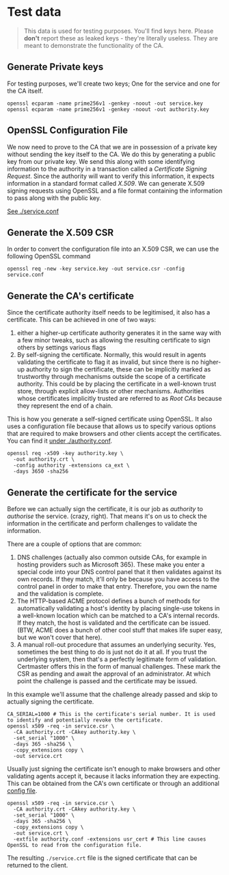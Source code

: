 # Test data

> This data is used for testing purposes. You'll find keys here. Please **don't** report these as leaked keys - they're
> literally useless. They are meant to demonstrate the functionality of the CA.

## Generate Private keys

For testing purposes, we'll create two keys; One for the service and one for the CA itself.

```shell
openssl ecparam -name prime256v1 -genkey -noout -out service.key
openssl ecparam -name prime256v1 -genkey -noout -out authority.key
```

## OpenSSL Configuration File

We now need to prove to the CA that we are in possession of a private key without sending the key itself to the CA.
We do this by generating a public key from our private key. We send this along with some identifying information to the
authority in a transaction called a *Certificate Signing Request*. Since the authority will want to verify this
information, it expects information in a standard format called *X.509*. We can generate X.509 signing requests using
OpenSSL and a file format containing the information to pass along with the public key.

[See ./service.conf](./service.conf)

## Generate the X.509 CSR

In order to convert the configuration file into an X.509 CSR, we can use the following OpenSSL command

```shell
openssl req -new -key service.key -out service.csr -config service.conf
```

## Generate the CA's certificate

Since the certificate authority itself needs to be legitimised, it also has a certificate. This can be achieved in one
of two ways:

1. either a higher-up certificate authority generates it in the same way with a few minor tweaks, such as allowing the
   resulting certificate to sign others by settings various flags
2. By self-signing the certificate. Normally, this would result in agents validating the certificate to flag it as
   invalid, but since there is no higher-up authority to sign the certificate, these can be implicitly marked as
   trustworthy through mechanisms outside the scope of a certificate authority. This could be by placing the certificate
   in a well-known trust store, through explicit allow-lists or other mechanisms. Authorities whose certificates
   implicitly trusted are referred to as *Root CAs* because they represent the end of a chain.

This is how you generate a self-signed certificate using OpenSSL. It also uses a configuration file because that allows
us to specify various options that are required to make browsers and other clients accept the certificates. You can find
it [under ./authority.conf](./authority.conf).

```shell
openssl req -x509 -key authority.key \
  -out authority.crt \
  -config authority -extensions ca_ext \
  -days 3650 -sha256
```

## Generate the certificate for the service

Before we can actually sign the certificate, it is our job as _authority_ to _authorise_ the service. (crazy, right).
That means it's on us to check the information in the certificate and perform challenges to validate the information.

There are a couple of options that are common:

1. DNS challenges (actually also common outside CAs, for example in hosting providers such as Microsoft 365). These make
   you enter a special code into your DNS control panel that it then validates against its own records. If they match,
   it'll only be because you have access to the control panel in order to make that entry. Therefore, you own the name
   and the validation is complete.
2. The HTTP-based ACME protocol defines a bunch of methods for automatically validating a host's identity by placing 
   single-use tokens in a well-known location which can be matched to a CA's internal records. If they match, the host
   is validated and the certificate can be issued. (BTW, ACME does a bunch of other cool stuff that makes life super 
   easy, but we won't cover that here).
3. A manual roll-out procedure that assumes an underlying security. Yes, sometimes the best thing to do is just not do
   it at all. If you trust the underlying system, then that's a perfectly legitimate form of validation. Certmaster
   offers this in the form of manual challenges. These mark the CSR as pending and await the approval of an
   administrator. At which point the challenge is passed and the certificate may be issued.

In this example we'll assume that the challenge already passed and skip to actually signing the certificate.

```shell
CA_SERIAL=1000 # This is the certificate's serial number. It is used to identify and potentially revoke the certificate.
openssl x509 -req -in service.csr \
  -CA authority.crt -CAkey authority.key \
  -set_serial "1000" \
  -days 365 -sha256 \
  -copy_extensions copy \
  -out service.crt
```

Usually just signing the certificate isn't enough to make browsers and other validating agents accept it, because it
lacks information they are expecting. This can be obtained from the CA's own certificate or through an additional
[config file](authority.conf).

```shell
openssl x509 -req -in service.csr \
  -CA authority.crt -CAkey authority.key \
  -set_serial "1000" \
  -days 365 -sha256 \
  -copy_extensions copy \
  -out service.crt \
  -extfile authority.conf -extensions usr_cert # This line causes OpenSSL to read from the configuration file.
```

The resulting `./service.crt` file is the signed certificate that can be returned to the client.
